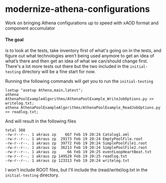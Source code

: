 # modernize-athena-configurations
Work on bringing Athena configurations up to speed with xAOD format and component accumulator

#### The goal
is to look at the tests, take inventory first of what's going on in the tests, and figure out what technologies aren’t being used anymore to get an idea of what’s there and then get an idea of what we can/should change first. There's a lot more tests out there but the two included in the `initial-testing` directory will be a fine start for now. 

Running the following commands will get you to run the `initial-testing`
```
lsetup "asetup Athena,main,latest"; 
athena AthenaPoolExampleAlgorithms/AthenaPoolExample_WriteJobOptions.py >> writelog.txt;
athena AthenaPoolExampleAlgorithms/AthenaPoolExample_ReadJobOptions.py >> readlog.txt;
```

And will result in the following files

```
total 388
-rw-r--r--. 1 akraus zp    667 Feb 19 20:24 Catalog1.xml
-rw-r--r--. 1 akraus zp  29173 Feb 19 20:24 EmptyPoolFile.root
-rw-r--r--. 1 akraus zp  39772 Feb 19 20:24 SimplePoolFile1.root
-rw-r--r--. 1 akraus zp  36213 Feb 19 20:24 SimplePoolFile2.root
-rw-r--r--. 1 akraus zp     66 Feb 19 20:25 eventLoopHeartBeat.txt
-rw-r--r--. 1 akraus zp 149529 Feb 19 20:25 readlog.txt
-rw-r--r--. 1 akraus zp 123313 Feb 19 20:24 writelog.txt
```

I won't include ROOT files, but I'll include the (read/write)log.txt in the `initial-testing` directory. 
